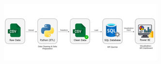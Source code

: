 ![](https://github.com/jameshoangvu/james_data_portfolio/blob/main/Project_01_Jamesmerce_KPI_Analytics/images/Jamesmerce_KPI_Workflow.png?raw=true)
